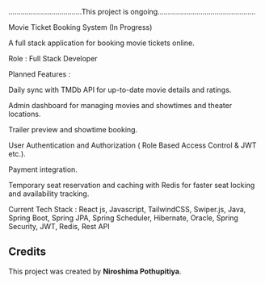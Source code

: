 ....................................This project is ongoing................................................

Movie Ticket Booking System (In Progress)

A full stack application for booking movie tickets online.

Role : Full Stack Developer

Planned Features :

Daily sync with TMDb API for up-to-date movie details and ratings.

Admin dashboard for managing movies and showtimes and theater locations.

Trailer preview and showtime booking.

User Authentication and Authorization ( Role Based Access Control & JWT etc.).

Payment integration.

Temporary seat reservation and caching with Redis for faster seat locking and availability tracking.

Current Tech Stack : React js, Javascript, TailwindCSS, Swiper.js, Java, Spring Boot, Spring JPA, Spring Scheduler, Hibernate, Oracle, Spring Security, JWT, Redis, Rest API

## Credits
This project was created by **Niroshima Pothupitiya**.
